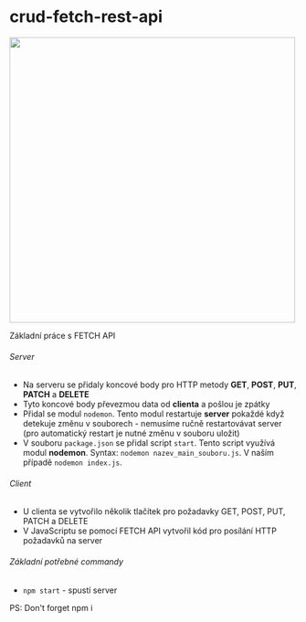 # crud-fetch-rest-api
<img src="https://miro.medium.com/max/1400/1*WX2EiCdNPqB1V4TJQbvd9w.jpeg" width="500">

Základní práce s FETCH API

###### Server

- Na serveru se přidaly koncové body pro HTTP metody **GET**, **POST**, **PUT**, **PATCH** a **DELETE**
- Tyto koncové body převezmou data od **clienta** a pošlou je zpátky
- Přidal se modul `nodemon`. Tento modul restartuje **server** pokaždé když detekuje změnu v souborech - nemusíme ručně restartovávat server (pro automatický restart je nutné změnu v souboru uložit)
- V souboru `package.json` se přidal script `start`. Tento script využívá modul **nodemon**. Syntax: `nodemon nazev_main_souboru.js`. V naším případě `nodemon index.js`.

###### Client

- U clienta se vytvořilo několik tlačítek pro požadavky GET, POST, PUT, PATCH a DELETE
- V JavaScriptu se pomocí FETCH API vytvořil kód pro posílání HTTP požadavků na server

###### Základní potřebné commandy
- `npm start` - spustí server

PS: Don't forget npm i

